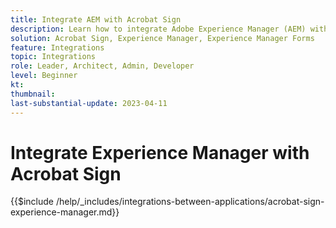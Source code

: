 ```yaml
---
title: Integrate AEM with Acrobat Sign
description: Learn how to integrate Adobe Experience Manager (AEM) with Acrobat Sign.
solution: Acrobat Sign, Experience Manager, Experience Manager Forms
feature: Integrations
topic: Integrations
role: Leader, Architect, Admin, Developer
level: Beginner
kt:
thumbnail:
last-substantial-update: 2023-04-11
---
```


# Integrate Experience Manager with Acrobat Sign

{{$include /help/_includes/integrations-between-applications/acrobat-sign-experience-manager.md}}
